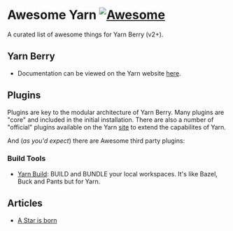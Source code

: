 # Awesome Yarn [![Awesome](https://awesome.re/badge-flat2.svg)](https://awesome.re)
A curated list of awesome things for Yarn Berry (v2+).

## Yarn Berry
* Documentation can be viewed on the Yarn website [here](https://yarnpkg.com/).
## Plugins
Plugins are key to the modular architecture of Yarn Berry. Many plugins are "core" and included in the initial installation. There are also a number of "official" plugins available on the Yarn [site](https://yarnpkg.com/features/plugins) to extend the capabilites of Yarn.

And (_as you'd expect_) there are Awesome third party plugins:

### Build Tools
* [Yarn Build](https://yarn.build/): BUILD and BUNDLE your local workspaces. It's like Bazel, Buck and Pants but for Yarn.

## Articles
* [A Star is born](https://dev.to/arcanis/introducing-yarn-2-4eh1)
